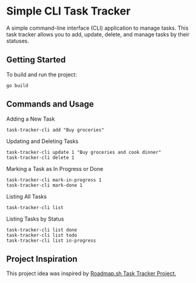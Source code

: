 
# Simple CLI Task Tracker


A simple command-line interface (CLI) application to manage tasks. This task tracker allows you to add, update, delete, and manage tasks by their statuses.



## Getting Started

To build and run the project:

```golang
go build
```

## Commands and Usage
Adding a New Task
```golang
task-tracker-cli add "Buy groceries"
```
Updating and Deleting Tasks
```golang
task-tracker-cli update 1 "Buy groceries and cook dinner"
task-tracker-cli delete 1
```
Marking a Task as In Progress or Done
```golang
task-tracker-cli mark-in-progress 1
task-tracker-cli mark-done 1
```
Listing All Tasks
```golang
task-tracker-cli list
```
Listing Tasks by Status
```golang
task-tracker-cli list done
task-tracker-cli list todo
task-tracker-cli list in-progress
```

## Project Inspiration

This project idea was inspired by [Roadmap.sh Task Tracker Project.](https://roadmap.sh/projects/task-tracker)

